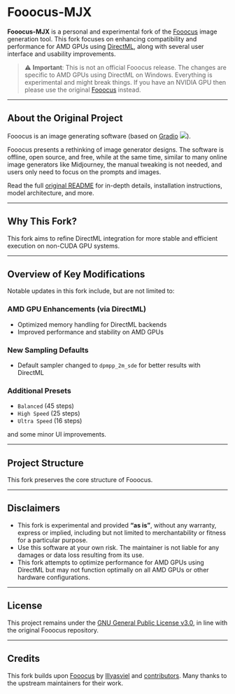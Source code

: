 # Fooocus-MJX

**Fooocus-MJX** is a personal and experimental fork of the [Fooocus](https://github.com/lllyasviel/Fooocus) image generation tool. This fork focuses on enhancing compatibility and performance for AMD GPUs using [DirectML](https://github.com/microsoft/DirectML), along with several user interface and usability improvements.

> ⚠️ **Important**: This is not an official Fooocus release. The changes are specific to AMD GPUs using DirectML on Windows. Everything is experimental and might break things. If you have an NVIDIA GPU then please use the original [Fooocus](https://github.com/lllyasviel/Fooocus) instead.

---

## About the Original Project

Fooocus is an image generating software (based on [Gradio](https://www.gradio.app/) <a href='https://github.com/gradio-app/gradio'><img src='https://img.shields.io/github/stars/gradio-app/gradio'></a>).

Fooocus presents a rethinking of image generator designs. The software is offline, open source, and free, while at the same time, similar to many online image generators like Midjourney, the manual tweaking is not needed, and users only need to focus on the prompts and images.

Read the full [original README](https://github.com/lllyasviel/Fooocus#readme) for in-depth details, installation instructions, model architecture, and more.

---

## Why This Fork?

This fork aims to refine DirectML integration for more stable and efficient execution on non-CUDA GPU systems.

---

## Overview of Key Modifications

Notable updates in this fork include, but are not limited to:

### AMD GPU Enhancements (via DirectML)
- Optimized memory handling for DirectML backends
- Improved performance and stability on AMD GPUs

### New Sampling Defaults
- Default sampler changed to `dpmpp_2m_sde` for better results with DirectML

### Additional Presets
- `Balanced` (45 steps)
- `High Speed` (25 steps)
- `Ultra Speed` (16 steps)

and some minor UI improvements.

---

## Project Structure

This fork preserves the core structure of Fooocus.

---

## Disclaimers

- This fork is experimental and provided **“as is”**, without any warranty, express or implied, including but not limited to merchantability or fitness for a particular purpose.  
- Use this software at your own risk. The maintainer is not liable for any damages or data loss resulting from its use.  
- This fork attempts to optimize performance for AMD GPUs using DirectML but may not function optimally on all AMD GPUs or other hardware configurations.

---

## License

This project remains under the [GNU General Public License v3.0](LICENSE), in line with the original Fooocus repository.

---

## Credits

This fork builds upon [Fooocus](https://github.com/lllyasviel/Fooocus) by [lllyasviel](https://github.com/lllyasviel) and [contributors](https://github.com/lllyasviel/Fooocus/graphs/contributors). Many thanks to the upstream maintainers for their work.
